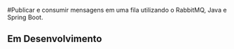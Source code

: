 #Publicar e consumir mensagens em uma fila utilizando o RabbitMQ, Java e Spring Boot.

## Em Desenvolvimento
